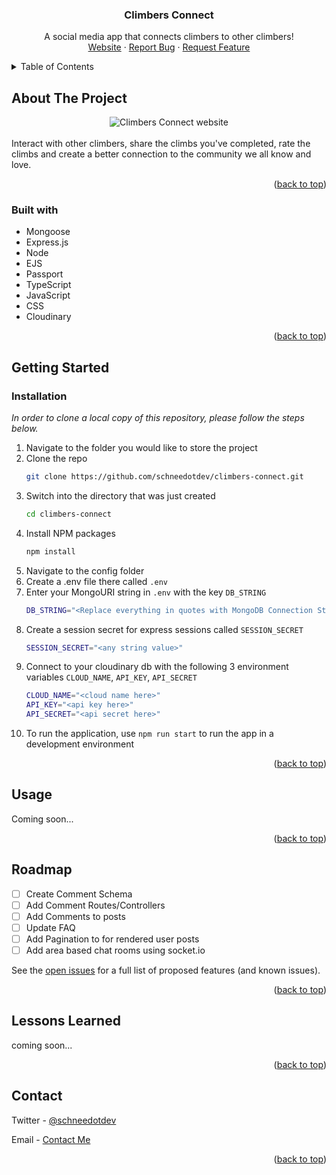 <div align="center">
  <h3 align="center">Climbers Connect</h3>

  <p align="center">
    A social media app that connects climbers to other climbers!
    <br />
    <a href="https://climbersconnect.up.railway.app/">Website</a>
    ·
    <a href="https://github.com/schneedotdev/climbers-connect/issues">Report Bug</a>
    ·
    <a href="https://github.com/schneedotdev/climbers-connect/issues">Request Feature</a>
  </p>
</div>

<!-- TABLE OF CONTENTS -->
<details>
  <summary>Table of Contents</summary>
  <ol>
    <li>
      <a href="#about-the-project">About The Project</a>
      <ul>
        <li><a href="#built-with">Built With</a></li>
      </ul>
    </li>
    <li>
      <a href="#getting-started">Getting Started</a>
      <ul>
        <li><a href="#installation">Installation</a></li>
      </ul>
    </li>
    <li><a href="#usage">Usage</a></li>
    <li><a href="#roadmap">Roadmap</a></li>
    <li><a href="#lessons-learned">Lessons Learned</a></li>
    <li><a href="#contact">Contact</a></li>
  </ol>
</details>

<!-- ABOUT THE PROJECT -->

## About The Project

<div align="center">
  <img src="https://user-images.githubusercontent.com/77141303/194457376-05430a1b-5ffa-41ed-a240-bcf67051eab2.gif" alt="Climbers Connect website" />
</div>

<br/>
Interact with other climbers, share the climbs you've completed, rate the climbs and create a better connection to the community we all know and love.

<p align="right">(<a href="#readme-top">back to top</a>)</p>

### Built with

- Mongoose
- Express.js
- Node
- EJS
- Passport
- TypeScript
- JavaScript
- CSS
- Cloudinary

<p align="right">(<a href="#readme-top">back to top</a>)</p>

<!-- GETTING STARTED -->

## Getting Started

### Installation

_In order to clone a local copy of this repository, please follow the steps below._

1. Navigate to the folder you would like to store the project
2. Clone the repo
   ```sh
   git clone https://github.com/schneedotdev/climbers-connect.git
   ```
3. Switch into the directory that was just created
   ```sh
   cd climbers-connect
   ```
4. Install NPM packages
   ```sh
   npm install
   ```
5. Navigate to the config folder
6. Create a .env file there called `.env`
7. Enter your MongoURI string in `.env` with the key `DB_STRING`
   ```sh
   DB_STRING="<Replace everything in quotes with MongoDB Connection String>"
   ```
8. Create a session secret for express sessions called `SESSION_SECRET`
   ```sh
   SESSION_SECRET="<any string value>"
   ```
9. Connect to your cloudinary db with the following 3 environment variables `CLOUD_NAME`, `API_KEY`, `API_SECRET`
   ```sh
   CLOUD_NAME="<cloud name here>"
   API_KEY="<api key here>"
   API_SECRET="<api secret here>"
   ```
10. To run the application, use `npm run start` to run the app in a development environment

<p align="right">(<a href="#readme-top">back to top</a>)</p>

<!-- USAGE EXAMPLES -->

## Usage

Coming soon...

<p align="right">(<a href="#readme-top">back to top</a>)</p>

<!-- ROADMAP -->

## Roadmap

- [ ] Create Comment Schema
- [ ] Add Comment Routes/Controllers
- [ ] Add Comments to posts
- [ ] Update FAQ
- [ ] Add Pagination to for rendered user posts
- [ ] Add area based chat rooms using socket.io

See the [open issues](https://github.com/schneedotdev/climbers-connect/issues) for a full list of proposed features (and known issues).

<p align="right">(<a href="#readme-top">back to top</a>)</p>

<!-- Lessons Learned -->

## Lessons Learned

coming soon...

<p align="right">(<a href="#readme-top">back to top</a>)</p>

<!-- CONTACT -->

## Contact

Twitter - [@schneedotdev](https://twitter.com/schneedotdev)

Email - [Contact Me](https://www.brianschnee.com/#contact)

<p align="right">(<a href="#readme-top">back to top</a>)</p>
